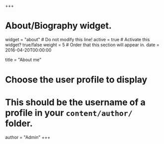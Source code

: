 +++
# About/Biography widget.
widget = "about"  # Do not modify this line!
active = true  # Activate this widget? true/false
weight = 5  # Order that this section will appear in.
date = 2016-04-20T00:00:00

title = "About me"

# Choose the user profile to display
# This should be the username of a profile in your `content/author/` folder.
author = "Admin"
+++
